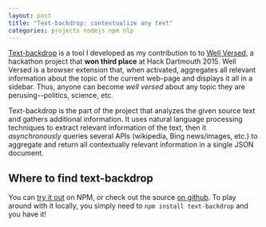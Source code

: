 ```yaml
---
layout: post
title: "Text-backdrop: contextualize any text"
categories: projects nodejs npm nlp
---
```

[Text-backdrop][github-repo] is a tool I developed as my contribution to to [Well Versed][hackdart], a hackathon project that **won third place** at Hack Dartmouth 2015. Well Versed is a browser extension that, when activated, aggregates all relevant information about the topic of the current web-page and displays it all in a sidebar. Thus, anyone can become *well versed* about any topic they are perusing--politics, science, etc.

<!--more-->

Text-backdrop is the part of the project that analyzes the given source text and gathers additional information. It uses natural language processing techniques to extract relevant information of the text, then it *asynchronously* queries several APIs (wikipedia, Bing news/images, etc.) to aggregate and return all contextually relevant information in a single JSON document.

## Where to find text-backdrop
You can [try it out][npm-tonic-page] on NPM, or check out the source [on github][github-repo]. To play around with it locally, you simply need to `npm install text-backdrop` and you have it!

[npm-tonic-page]: https://tonicdev.com/npm/text-backdrop
[github-repo]: https://github.com/kahliloppenheimer/text-backdrop
[npm-page]: https://www.npmjs.com/package/text-backdrop
[hackdart]: http://devpost.com/software/well-versed
